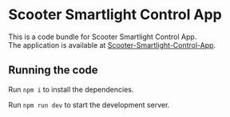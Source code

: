 
  # Scooter Smartlight Control App

  This is a code bundle for Scooter Smartlight Control App. <br>
  The application is available at [Scooter-Smartlight-Control-App](https://i-ab.vercel.app/).

  ## Running the code

  Run `npm i` to install the dependencies.

  Run `npm run dev` to start the development server.
  
